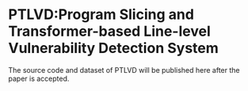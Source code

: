 # PTLVD:Program Slicing and Transformer-based Line-level Vulnerability Detection System
The source code and dataset of PTLVD will be published here after the paper is accepted.
